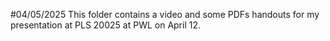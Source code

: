 #04/05/2025
This folder contains a video and some PDFs handouts for my presentation at PLS 20025 at PWL on April 12.
